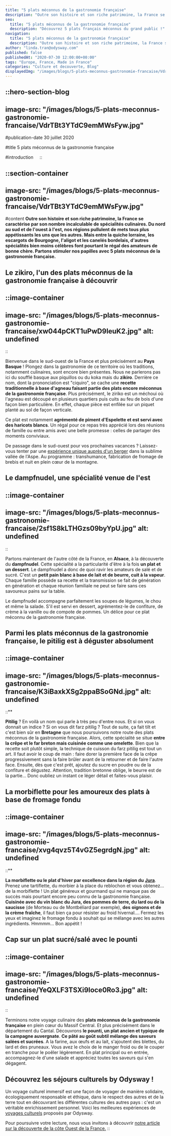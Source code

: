 ```yaml
---
title: "5 plats méconnus de la gastronomie française"
description: "Outre son histoire et son riche patrimoine, la France se caractérise par son nombre incalculable de spécialités culinaires. Du nord au sud et de l'ouest à l'est, nos régions pullulent de mets tous plus appétissants les uns que les autres. Mais entre la quiche lorraine, les escargots de Bourgogne, l'aligot et les canelés bordelais, d'autres spécialités bien moins célèbres font pourtant le régal des amateurs de bonne chère. Partons stimuler nos papilles avec 5 plats méconnus de la gastronomie française."
seo:
  title: "5 plats méconnus de la gastronomie française"
  description: "Découvrez 5 plats français méconnus du grand public !"
navigation:
  title: "5 plats méconnus de la gastronomie française"
  description: "Outre son histoire et son riche patrimoine, la France se caractérise par son nombre incalculable de spécialités culinaires. Du nord au sud et de l'ouest à l'est, nos régions pullulent de mets tous plus appétissants les uns que les autres. Mais entre la quiche lorraine, les escargots de Bourgogne, l'aligot et les canelés bordelais, d'autres spécialités bien moins célèbres font pourtant le régal des amateurs de bonne chère. Partons stimuler nos papilles avec 5 plats méconnus de la gastronomie française."
author: "linda.tran@odysway.com"
published: false
publishedAt: "2020-07-30 12:00:00+00:00"
tags: "Europe, France, Made in France"
categories: "Culture et decouverte, Blog"
displayedImg: "/images/blogs/5-plats-meconnus-gastronomie-francaise/VdrTBt3YTdC9emMWsFyw.jpg"
---
```


::hero-section-blog
---
image-src: "/images/blogs/5-plats-meconnus-gastronomie-francaise/VdrTBt3YTdC9emMWsFyw.jpg"
---
#publication-date
30 juillet 2020

#title
5 plats méconnus de la gastronomie française

#introduction
   
::

::section-container
---
image-src: "/images/blogs/5-plats-meconnus-gastronomie-francaise/VdrTBt3YTdC9emMWsFyw.jpg"
---
#content
**Outre son histoire et son riche patrimoine, la France se caractérise par son nombre incalculable de spécialités culinaires. Du nord au sud et de l'ouest à l'est, nos régions pullulent de mets tous plus appétissants les uns que les autres. Mais entre la quiche lorraine, les escargots de Bourgogne, l'aligot et les canelés bordelais, d'autres spécialités bien moins célèbres font pourtant le régal des amateurs de bonne chère. Partons stimuler nos papilles avec 5 plats méconnus de la gastronomie française.**  

## Le zikiro, l'un des plats méconnus de la gastronomie française à découvrir

::image-container
---
image-src: "/images/blogs/5-plats-meconnus-gastronomie-francaise/xw044pCKT1uPwD9IeuK2.jpg"
alt: undefined
---
::

Bienvenue dans le sud-ouest de la France et plus précisément au **Pays Basque** ! Plongez dans la gastronomie de ce territoire où les traditions, notamment culinaires, sont encore bien présentes. Nous ne parlerons pas ici du soufflé basque aux piquillos ou du koka mais du **zikiro**. Derrière ce nom, dont la prononciation est "ciquiro", se cache une **recette traditionnelle à base d'agneau faisant partie des plats encore méconnus de la gastronomie française**. Plus précisément, le ziriko est un méchoui où l'agneau est découpé en plusieurs quartiers puis cuits au feu de bois d'une façon bien particulière. En effet, chaque pièce est enfilée sur un piquet planté au sol de façon verticale.

Ce plat est notamment **agrémenté de piment d'Espelette et est servi avec des haricots blancs**. Un régal pour ce repas très apprécié lors des réunions de famille ou entre amis avec une belle promesse : celles de partager des moments conviviaux.

De passage dans le sud-ouest pour vos prochaines vacances ? Laissez-vous tenter par une [expérience unique auprès d'un berger](https://odysway.com/voyages/sejour-berger-bearn?utm_source=Blog&utm_medium=SEO&utm_campaign=berger_bearn) dans la sublime vallée de l'Aspe. Au programme : transhumance, fabrication de fromage de brebis et nuit en plein cœur de la montagne.

## Le dampfnudel, une spécialité venue de l'est

::image-container
---
image-src: "/images/blogs/5-plats-meconnus-gastronomie-francaise/2sf1S8kLTHGzs09byYpU.jpg"
alt: undefined
---
::

Partons maintenant de l'autre côté de la France, en **Alsace**, à la découverte du **dampfnudel**. Cette spécialité a la particularité d'être à la fois **un plat et un dessert**. Le dampfnudel a donc de quoi ravir les amateurs de salé et de sucré. C'est un **petit pain blanc à base de lait et de beurre, cuit à la vapeur**. Chaque famille possède sa recette et la transmission se fait de génération en génération et chaque réunion familiale ne peut se faire sans ces savoureux pains sur la table.

Le dampfnudel accompagne parfaitement les soupes de légumes, le chou et même la salade. S'il est servi en dessert, agrémentez-le de confiture, de crème à la vanille ou de compote de pommes. Un délice pour ce plat méconnu de la gastronomie française.

## Parmi les plats méconnus de la gastronomie française, le pitilig est à déguster absolument

::image-container
---
image-src: "/images/blogs/5-plats-meconnus-gastronomie-francaise/K3iBaxkXSg2ppaBSoGNd.jpg"
alt: undefined
---
::**

**Pitilig** ? En voilà un nom qui parle à très peu d'entre nous. Et si on vous donnait un indice ? Si on vous dit farz pitilig ? Tout de suite, ça fait tilt et c'est bien sûr en **Bretagne** que nous poursuivons notre route des plats méconnus de la gastronomie française. Alors, cette spécialité se situe **entre la crêpe et le far breton mais cuisinée comme une omelette**. Bien que la recette soit plutôt simple, la technique de cuisson du farz pitilig est tout un art. Il faut avoir le coup de main : faire dorer la première face de la crêpe progressivement sans la faire brûler avant de la retourner et de faire l'autre face. Ensuite, dès que c'est prêt, ajoutez du sucre en poudre ou de la confiture et dégustez. Attention, tradition bretonne oblige, le beurre est de la partie… Donc oubliez un instant ce léger détail et faites-vous plaisir.

## La morbiflette pour les amoureux des plats à base de fromage fondu

::image-container
---
image-src: "/images/blogs/5-plats-meconnus-gastronomie-francaise/xvg4qvz5T4vGZ5egrdgN.jpg"
alt: undefined
---
::**

**La morbiflette ou le plat d'hiver par excellence dans la région du** [**Jura**](https://odysway.com/destinations/jura). Prenez une tartiflette, du morbier à la place du reblochon et vous obtenez… de la morbiflette ! Un plat généreux et gourmand qui ne manque pas de succès mais pourtant encore peu connu de la gastronomie française. **Cuisinée avec du vin blanc du Jura, des pommes de terre, du lard ou de la saucisse** (de Morteau ou de Montbéliard par exemple), **des** **oignons et de** **la crème** **fraîche**, il faut bien ça pour résister au froid hivernal…. Fermez les yeux et imaginez le fromage fondu à souhait qui se mélange avec les autres ingrédients. Hmmmm… Bon appétit !

## Cap sur un plat sucré/salé avec le pounti

::image-container
---
image-src: "/images/blogs/5-plats-meconnus-gastronomie-francaise/YeQXLF3TSXi9Ioce0Ro3.jpg"
alt: undefined
---
::

Terminons notre voyage culinaire des **plats méconnus de la gastronomie française** en plein cœur du Massif Central. Et plus précisément dans le département du Cantal. Découvrons **le pounti, un plat ancien et typique de la campagne auvergnate**. **Ce pâté au goût subtil mélange des saveurs salées et sucrées**. A la farine, aux œufs et au lait, s'ajoutent des blettes, du lard et des pruneaux. Vous avez le choix de le manger froid ou de le couper en tranche pour le poêler légèrement. En plat principal ou en entrée, accompagnez-le d'une salade et appréciez toutes les saveurs qui s'en dégagent.

## Découvrez les séjours culturels by Odysway !

Un voyage culturel immersif est une façon de voyager de manière solidaire, écologiquement responsable et éthique, dans le respect des autres et de la terre tout en découvrant les différentes cultures des autres pays : c'est un véritable enrichissement personnel. Voici les meilleures expériences de [voyages culturels](https://odysway.com/thematiques/voyage-culturel) proposés par Odysway.

Pour poursuivre votre lecture, nous vous invitons à découvrir [notre article sur la découverte de la côte Ouest de la France.](https://odysway.com/decouvrir-france-fil-cote-ouest-partie-1)
::
